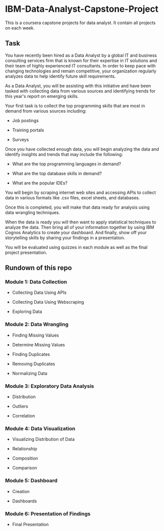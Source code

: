 # IBM-Data-Analyst-Capstone-Project

This is a coursera capstone projects for data analyst.
It contain all projects on each week.


## Task

You have recently been hired as a Data Analyst by a global IT and business consulting services firm that is known for their expertise in IT solutions and their team of highly experienced IT consultants.  In order to keep pace with changing technologies and remain competitive, your organization regularly analyzes data to help identify future skill requirements. 

As a Data Analyst, you will be assisting with this initiative and have been tasked with collecting data from various sources and identifying trends for this year's report on emerging skills. 

Your first task is to collect the top programming skills that are most in demand from various sources including:

- Job postings

- Training portals

- Surveys

Once you have collected enough data, you will begin analyzing the data and identify insights and trends that may include the following:

- What are the top programming languages in demand?

- What are the top database skills in demand?

- What are the popular IDEs?

You will begin by scraping internet web sites and accessing APIs to collect data in various formats like .csv files, excel sheets, and databases.   
 
 

Once this is completed, you will make that data ready for analysis using data wrangling techniques. 
 
  
 
 

When the data is ready you will then want to apply statistical techniques to analyze the data.  Then bring all of your information together by using  IBM Cognos Analytics to create your dashboard. And finally, show off your storytelling skills by sharing your findings in a presentation.

You will be evaluated using quizzes in each module as well as the final project presentation.



## Rundown of this repo

### Module 1: Data Collection
 
- Collecting Data Using APIs

- Collecting Data Using Webscraping

- Exploring Data

### Module 2: Data Wrangling
 
- Finding Missing Values

- Determine Missing Values

- Finding Duplicates

- Removing Duplicates

- Normalizing Data

### Module 3: Exploratory Data Analysis

- Distribution

- Outliers

- Correlation

### Module 4: Data Visualization
 

- Visualizing Distribution of Data

- Relationship

- Composition

- Comparison

### Module 5: Dashboard

- Creation

- Dashboards

### Module 6: Presentation of Findings

- Final Presentation

